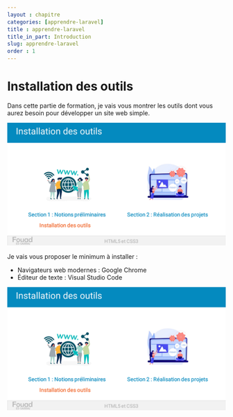 ```yaml
---
layout : chapitre
categories: [apprendre-laravel]
title : apprendre-laravel
title_in_part: Introduction
slug: apprendre-laravel
order : 1
---
```


# Installation des outils

<!-- new slide -->

<!-- g layout : t 12-9  -->

<!-- note -->

Dans cette partie de formation, je vais vous montrer les outils dont vous aurez besoin pour développer un site web simple.

<!-- end note -->

![](./images/installation-outils/introduction/introduction.png)
 

<!-- new slide -->

<!-- g layout : t 12-8 -->

<!-- note -->

Je vais vous proposer le minimum à installer : 

- Navigateurs web modernes : Google Chrome
- Éditeur de texte : Visual Studio Code

<!-- end note -->

![Installation des outils](./images/installation-outils/introduction/introduction.png)



